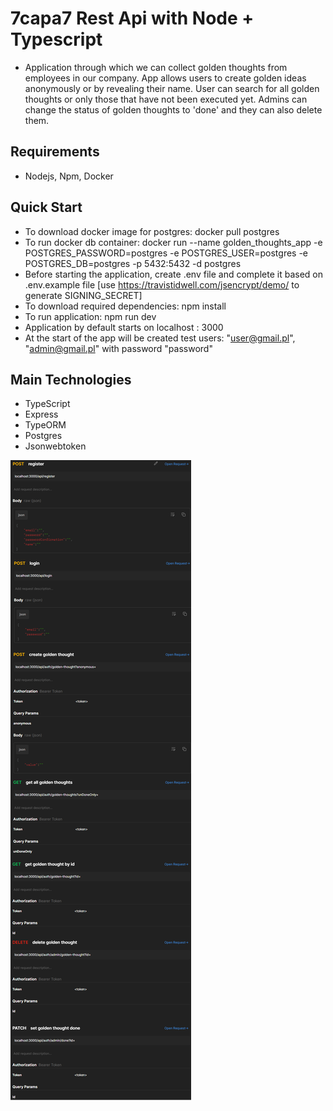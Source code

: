 # 7capa7 Rest Api with Node + Typescript
* Application through which we can collect golden thoughts from employees in our company. App allows users to create golden ideas anonymously or by revealing their name. User can search for all golden thoughts or only those that have not been executed yet. Admins can change the status of golden thoughts to 'done' and they can also delete them.

## Requirements
* Nodejs, Npm, Docker

## Quick Start
* To download docker image for postgres: docker pull postgres
* To run docker db container: docker run --name golden_thoughts_app -e POSTGRES_PASSWORD=postgres -e POSTGRES_USER=postgres -e POSTGRES_DB=postgres -p 5432:5432 -d postgres
* Before starting the application, create .env file and complete it based on .env.example file [use https://travistidwell.com/jsencrypt/demo/ to generate SIGNING_SECRET]
* To download required dependencies: npm install
* To run application: npm run dev
* Application by default starts on localhost : 3000
* At the start of the app will be created test users: "user@gmail.pl", "admin@gmail.pl" with password "password"

## Main Technologies
* TypeScript
* Express
* TypeORM
* Postgres
* Jsonwebtoken

![postman](postman.png)
